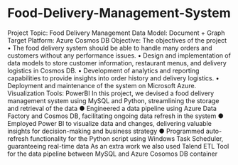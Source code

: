 # Food-Delivery-Management-System
Project Topic: Food Delivery Management
Data Model: Document + Graph
Target Platform: Azure Cosmos DB
Objective: 
	The objectives of the project
•	The food delivery system should be able to handle many orders and customers without any performance issues.
•	Design and implementation of data models to store customer information, restaurant menus, and delivery logistics in Cosmos DB.
•	Development of analytics and reporting capabilities to provide insights into order history and delivery logistics.
•	Deployment and maintenance of the system on Microsoft Azure.
Visualization Tools: PowerBI
In this project, we devised a food delivery management system using MySQL and Python, streamlining the storage and retrieval of the data
●	Engineered a data pipeline using Azure Data Factory and Cosmos DB, facilitating ongoing data refresh in the system
●	Employed Power BI to visualize data and changes, delivering valuable insights for decision-making and business strategy
●	Programmed auto-refresh functionality for the Python script using Windows Task Scheduler, guaranteeing real-time data
As an extra work we also used Talend ETL Tool for the data pipeline between MySQL and Azure Cosomos DB container

